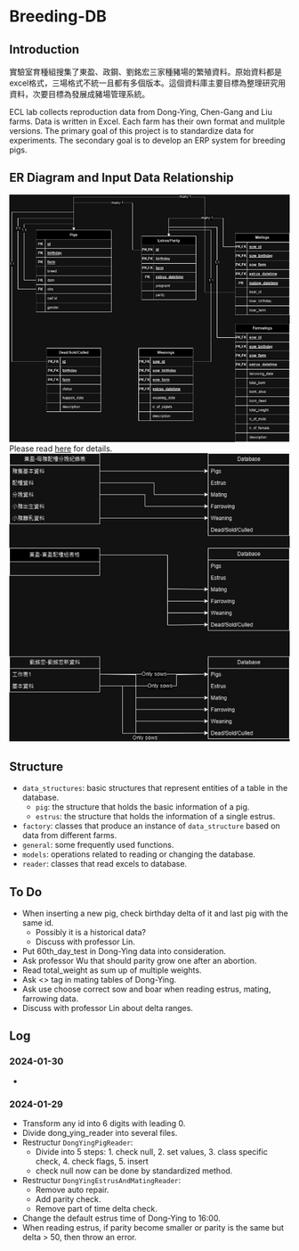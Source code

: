 # Breeding-DB

## Introduction

實驗室育種組搜集了東盈、政鋼、劉銘宏三家種豬場的繁殖資料。原始資料都是excel格式，三場格式不統一且都有多個版本。這個資料庫主要目標為整理研究用資料，次要目標為發展成豬場管理系統。

ECL lab collects reproduction data from Dong-Ying, Chen-Gang and Liu farms. Data is written in Excel. Each farm has their own format and mulitple versions. The primary goal of this project is to standardize data for experiments. The secondary goal is to develop an ERP system for breeding pigs.

## ER Diagram and Input Data Relationship
![image](https://github.com/jack2012aa/breeding_db/blob/master/drawings/ER.jpg)\
Please read [here](https://github.com/jack2012aa/breeding_db/tree/master/models) for details.\
![image](https://github.com/jack2012aa/breeding_db/blob/master/drawings/CSVtoDB.jpg)

## Structure

* `data_structures`: basic structures that represent entities of a table in the database.
    * `pig`: the structure that holds the basic information of a pig.
    * `estrus`: the structure that holds the information of a single estrus.
* `factory`: classes that produce an instance of `data_structure` based on data from different farms.
* `general`: some frequently used functions.
* `models`: operations related to reading or changing the database.
* `reader`: classes that read excels to database.

## To Do
* When inserting a new pig, check birthday delta of it and last pig with the same id.
    * Possibly it is a historical data?
    * Discuss with professor Lin.
* Put 60th_day_test in Dong-Ying data into consideration.
* Ask professor Wu that should parity grow one after an abortion.
* Read total_weight as sum up of multiple weights.
* Ask <> tag in mating tables of Dong-Ying.
* Ask use choose correct sow and boar when reading estrus, mating, farrowing data.
* Discuss with professor Lin about delta ranges.

## Log

### 2024-01-30
* 

### 2024-01-29
* Transform any id into 6 digits with leading 0.
* Divide dong_ying_reader into several files.
* Restructur `DongYingPigReader`:
    * Divide into 5 steps: 1. check null, 2. set values, 3. class specific check, 4. check flags, 5. insert
    * check null now can be done by standardized method.
* Restructur `DongYingEstrusAndMatingReader`:
    * Remove auto repair.
    * Add parity check.
    * Remove part of time delta check.
* Change the default estrus time of Dong-Ying to 16:00.
* When reading estrus, if parity become smaller or parity is the same but delta > 50, then throw an error.